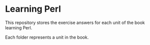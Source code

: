 # Learning Perl
This repository stores the exercise answers for each unit of the book learning Perl.

Each folder represents a unit in the book.
